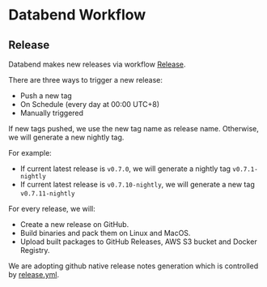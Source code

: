 # Databend Workflow

## Release

Databend makes new releases via workflow [Release](./workflows/release.yml).

There are three ways to trigger a new release:

- Push a new tag
- On Schedule (every day at 00:00 UTC+8)
- Manually triggered

If new tags pushed, we use the new tag name as release name. Otherwise, we will generate a new nightly tag.

For example:

- If current latest release is `v0.7.0`, we will generate a nightly tag `v0.7.1-nightly`
- If current latest release is `v0.7.10-nightly`, we will generate a new tag `v0.7.11-nightly`

For every release, we will:

- Create a new release on GitHub.
- Build binaries and pack them on Linux and MacOS.
- Upload built packages to GitHub Releases, AWS S3 bucket and Docker Registry.

We are adopting github native release notes generation which is controlled by [release.yml](./release.yml).
